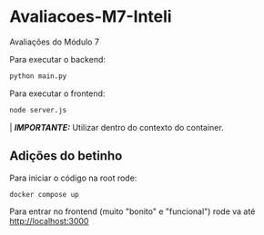 # Avaliacoes-M7-Inteli

Avaliações do Módulo 7

Para executar o backend:

```bash
python main.py
```

Para executar o frontend:

```bash
node server.js
```

| **_IMPORTANTE:_** Utilizar dentro do contexto do container.

## Adições do betinho

Para iniciar o código na root rode:

```bash
docker compose up
```

Para entrar no frontend (muito "bonito" e "funcional") rode va até <http://localhost:3000>
